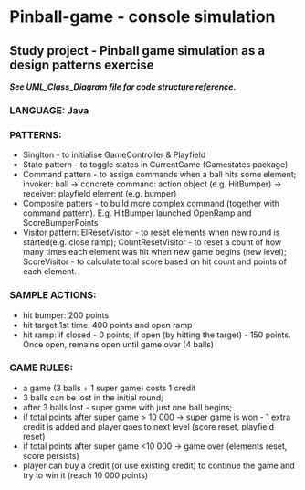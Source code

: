 # Pinball-game - console simulation 

## Study project - Pinball game simulation as a design patterns exercise

**_See UML_Class_Diagram file for code structure reference._**

### LANGUAGE: Java

### PATTERNS:

- Singlton - to initialise GameController & Playfield
- State pattern - to toggle states in CurrentGame (Gamestates package)
- Command pattern - to assign commands  when a ball hits some element; invoker: ball -> concrete command: action object (e.g.
   HitBumper) -> receiver: playfield element (e.g. bumper)
- Composite patters - to build more complex command (together with command pattern). E.g. HitBumper launched OpenRamp and ScoreBumperPoints
- Visitor pattern: ElResetVisitor - to reset elements when new round is started(e.g. close ramp); CountResetVisitor - to reset a count of how many 
  times each element was hit when new game begins (new level); ScoreVisitor - to calculate total score based on hit count and points of each 
  element.  


### SAMPLE ACTIONS:

- hit bumper: 200 points
- hit target 1st time: 400 points and open ramp
- hit ramp: if closed - 0 points; if open (by hitting the target) - 150 points. Once open, remains open until game over (4 balls)

### GAME RULES:
- a game (3 balls + 1 super game) costs 1 credit
- 3 balls can be lost in the initial round;
- after 3 balls lost - super game with just one ball begins;
- if total points after super game > 10 000 -> super game is won - 1 extra credit is added and player goes to next level (score reset, playfield 
  reset)
- if total points after super game <10 000 -> game over (elements reset, score persists)
- player can buy a credit (or use existing credit) to continue the game and try to win it (reach 10 000 points)
 
